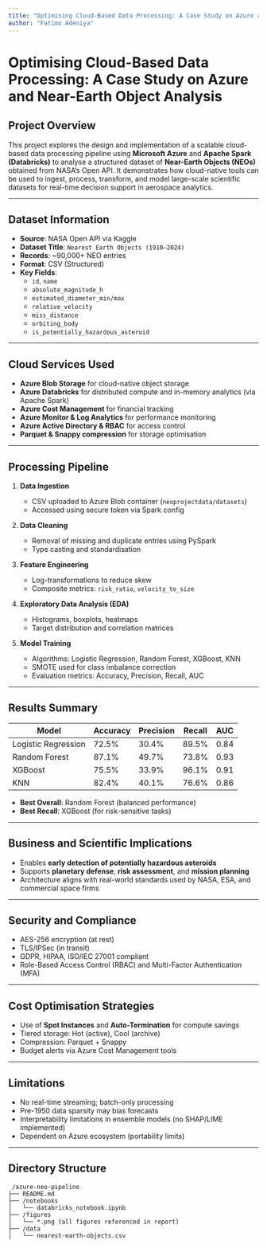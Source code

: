 ```yaml
---
title: "Optimising Cloud-Based Data Processing: A Case Study on Azure and Near-Earth Object Analysis"
author: "Fatimo Adeniya"
---
```


# Optimising Cloud-Based Data Processing: A Case Study on Azure and Near-Earth Object Analysis

##  Project Overview

This project explores the design and implementation of a scalable cloud-based data processing pipeline using **Microsoft Azure** and **Apache Spark (Databricks)** to analyse a structured dataset of **Near-Earth Objects (NEOs)** obtained from NASA’s Open API. It demonstrates how cloud-native tools can be used to ingest, process, transform, and model large-scale scientific datasets for real-time decision support in aerospace analytics.

---

##  Dataset Information

- **Source**: NASA Open API via Kaggle  
- **Dataset Title**: `Nearest Earth Objects (1910–2024)`  
- **Records**: ~90,000+ NEO entries  
- **Format**: CSV (Structured)  
- **Key Fields**:
  - `id`, `name`
  - `absolute_magnitude_h`
  - `estimated_diameter_min/max`
  - `relative_velocity`
  - `miss_distance`
  - `orbiting_body`
  - `is_potentially_hazardous_asteroid`

---

##  Cloud Services Used

- **Azure Blob Storage** for cloud-native object storage  
- **Azure Databricks** for distributed compute and in-memory analytics (via Apache Spark)  
- **Azure Cost Management** for financial tracking  
- **Azure Monitor & Log Analytics** for performance monitoring  
- **Azure Active Directory & RBAC** for access control  
- **Parquet & Snappy compression** for storage optimisation

---

##  Processing Pipeline

1. **Data Ingestion**
   - CSV uploaded to Azure Blob container (`neoprojectdata/datasets`)
   - Accessed using secure token via Spark config

2. **Data Cleaning**
   - Removal of missing and duplicate entries using PySpark
   - Type casting and standardisation

3. **Feature Engineering**
   - Log-transformations to reduce skew
   - Composite metrics: `risk_ratio`, `velocity_to_size`

4. **Exploratory Data Analysis (EDA)**
   - Histograms, boxplots, heatmaps
   - Target distribution and correlation matrices

5. **Model Training**
   - Algorithms: Logistic Regression, Random Forest, XGBoost, KNN
   - SMOTE used for class imbalance correction
   - Evaluation metrics: Accuracy, Precision, Recall, AUC

---

##  Results Summary

| Model              | Accuracy | Precision | Recall | AUC  |
|-------------------|----------|-----------|--------|------|
| Logistic Regression | 72.5%   | 30.4%     | 89.5%  | 0.84 |
| Random Forest       | 87.1%   | 49.7%     | 73.8%  | 0.93 |
| XGBoost             | 75.5%   | 33.9%     | 96.1%  | 0.91 |
| KNN                 | 82.4%   | 40.1%     | 76.6%  | 0.86 |

- **Best Overall**: Random Forest (balanced performance)
- **Best Recall**: XGBoost (for risk-sensitive tasks)

---

##  Business and Scientific Implications

- Enables **early detection of potentially hazardous asteroids**
- Supports **planetary defense**, **risk assessment**, and **mission planning**
- Architecture aligns with real-world standards used by NASA, ESA, and commercial space firms

---

##  Security and Compliance

- AES-256 encryption (at rest)
- TLS/IPSec (in transit)
- GDPR, HIPAA, ISO/IEC 27001 compliant
- Role-Based Access Control (RBAC) and Multi-Factor Authentication (MFA)

---

##  Cost Optimisation Strategies

- Use of **Spot Instances** and **Auto-Termination** for compute savings  
- Tiered storage: Hot (active), Cool (archive)  
- Compression: Parquet + Snappy  
- Budget alerts via Azure Cost Management tools

---

##  Limitations

- No real-time streaming; batch-only processing
- Pre-1950 data sparsity may bias forecasts
- Interpretability limitations in ensemble models (no SHAP/LIME implemented)
- Dependent on Azure ecosystem (portability limits)

---

##  Directory Structure

```plaintext
 /azure-neo-pipeline
├── README.md
├── /notebooks
│   └── databricks_notebook.ipynb
├── /figures
│   └── *.png (all figures referenced in report)
├── /data
│   └── nearest-earth-objects.csv
